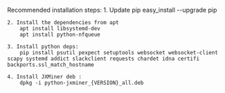 

Recommended installation steps:
    1. Update pip
        easy_install --upgrade pip
        
    2. Install the dependencies from apt
        apt install libsystemd-dev
        apt install python-nfqueue
        
    3. Install python deps:
        pip install psutil pexpect setuptools websocket websocket-client scapy systemd addict slackclient requests chardet idna certifi backports.ssl_match_hostname
        
    4. Install JXMiner deb :
        dpkg -i python-jxminer_{VERSION}_all.deb

        

